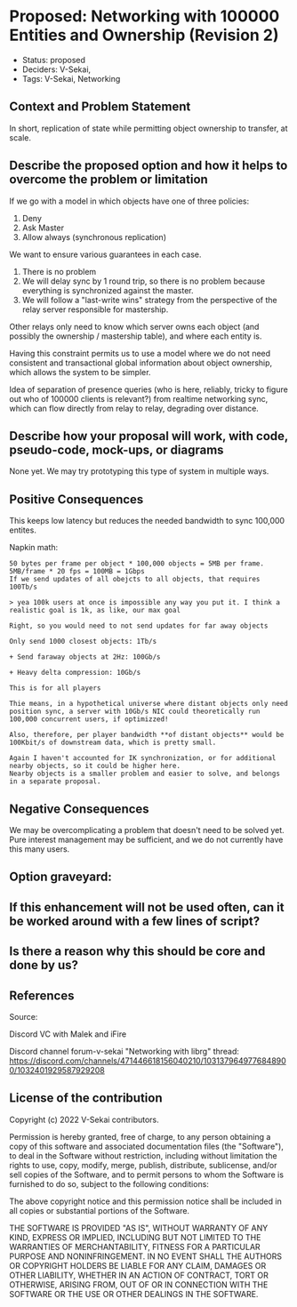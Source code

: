 # Proposed: Networking with 100000 Entities and Ownership (Revision 2)

- Status: proposed <!-- draft | proposed | rejected | accepted | deprecated | superseded by -->
- Deciders: V-Sekai,
- Tags: V-Sekai, Networking

## Context and Problem Statement

In short, replication of state while permitting object ownership to transfer, at scale.

## Describe the proposed option and how it helps to overcome the problem or limitation

If we go with a model in which objects have one of three policies:

1. Deny
2. Ask Master
3. Allow always (synchronous replication)

We want to ensure various guarantees in each case.

1. There is no problem
2. We will delay sync by 1 round trip, so there is no problem because everything is synchronized against the master.
3. We will follow a "last-write wins" strategy from the perspective of the relay server responsible for mastership.

Other relays only need to know which server owns each object (and possibly the ownership / mastership table), and where each entity is.

Having this constraint permits us to use a model where we do not need consistent and transactional global information about object ownership,
which allows the system to be simpler.

Idea of separation of presence queries (who is here, reliably, tricky to figure out who of 100000 clients is relevant?) from realtime networking sync,
which can flow directly from relay to relay, degrading over distance.

## Describe how your proposal will work, with code, pseudo-code, mock-ups, or diagrams

None yet. We may try prototyping this type of system in multiple ways.

## Positive Consequences <!-- improvement of quality attribute satisfaction, follow-up decisions required -->

This keeps low latency but reduces the needed bandwidth to sync 100,000 entites.

Napkin math:

    50 bytes per frame per object * 100,000 objects = 5MB per frame.
    5MB/frame * 20 fps = 100MB = 1Gbps
    If we send updates of all obejcts to all objects, that requires 100Tb/s

    > yea 100k users at once is impossible any way you put it. I think a realistic goal is 1k, as like, our max goal

    Right, so you would need to not send updates for far away objects

    Only send 1000 closest objects: 1Tb/s

    + Send faraway objects at 2Hz: 100Gb/s

    + Heavy delta compression: 10Gb/s

    This is for all players

    Thie means, in a hypothetical universe where distant objects only need position sync, a server with 10Gb/s NIC could theoretically run 100,000 concurrent users, if optimizzed!

    Also, therefore, per player bandwidth **of distant objects** would be 100Kbit/s of downstream data, which is pretty small.

    Again I haven't accounted for IK synchronization, or for additional nearby objects, so it could be higher here.
    Nearby objects is a smaller problem and easier to solve, and belongs in a separate proposal.

## Negative Consequences <!-- compromising quality attribute, follow-up decisions required -->

We may be overcomplicating a problem that doesn't need to be solved yet. Pure interest management may be sufficient, and we do not currently have this many users.

## Option graveyard:

## If this enhancement will not be used often, can it be worked around with a few lines of script?

## Is there a reason why this should be core and done by us?

## References

Source:

Discord VC with Malek and iFire

Discord channel forum-v-sekai "Networking with librg" thread: https://discord.com/channels/471446618156040210/1031379649776848900/1032401929587929208

## License of the contribution

Copyright (c) 2022 V-Sekai contributors.

Permission is hereby granted, free of charge, to any person obtaining a copy of this software and associated documentation files (the "Software"), to deal in the Software without restriction, including without limitation the rights to use, copy, modify, merge, publish, distribute, sublicense, and/or sell copies of the Software, and to permit persons to whom the Software is furnished to do so, subject to the following conditions:

The above copyright notice and this permission notice shall be included in all copies or substantial portions of the Software.

THE SOFTWARE IS PROVIDED "AS IS", WITHOUT WARRANTY OF ANY KIND, EXPRESS OR IMPLIED, INCLUDING BUT NOT LIMITED TO THE WARRANTIES OF MERCHANTABILITY, FITNESS FOR A PARTICULAR PURPOSE AND NONINFRINGEMENT. IN NO EVENT SHALL THE AUTHORS OR COPYRIGHT HOLDERS BE LIABLE FOR ANY CLAIM, DAMAGES OR OTHER LIABILITY, WHETHER IN AN ACTION OF CONTRACT, TORT OR OTHERWISE, ARISING FROM, OUT OF OR IN CONNECTION WITH THE SOFTWARE OR THE USE OR OTHER DEALINGS IN THE SOFTWARE.
